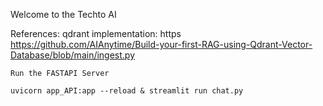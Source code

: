Welcome to the Techto AI 


References:
    qdrant implementation:  https https://github.com/AIAnytime/Build-your-first-RAG-using-Qdrant-Vector-Database/blob/main/ingest.py

    Run the FASTAPI Server

    uvicorn app_API:app --reload & streamlit run chat.py